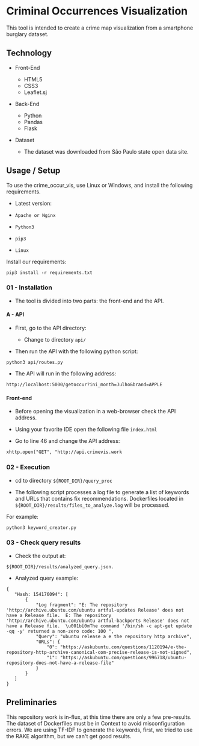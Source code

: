 # Criminal Occurrences Visualization
This tool is intended to create a crime map visualization from a smartphone burglary dataset.

## Technology

- Front-End
    - HTML5
    - CSS3
    - Leaflet.sj

- Back-End
    - Python
    - Pandas
    - Flask

- Dataset
    - The dataset was downloaded from São Paulo state open data site.

 ## Usage / Setup
To use the crime_occur_vis, use Linux or Windows, and install the following requirements.

- Latest version: 

- `Apache or Nginx`
- `Python3`
- `pip3`
- `Linux`

Install our requirements:

```
pip3 install -r requirements.txt
```

### 01 - Installation

- The tool is divided into two parts: the front-end and the API.

#### A - API

- First, go to the API directory:

    - Change to directory `api/`

- Then run the API with the following python script:

```
python3 api/routes.py
```

 - The API will run in the following address:

```
http://localhost:5000/getoccur?ini_month=Julho&brand=APPLE
```
#### Front-end

- Before opening the visualization in a web-browser check the API address.

- Using your favorite IDE open the following file `index.html`

 - Go to line 46 and change the API address:
 
```
xhttp.open("GET", "http://api.crimevis.work
```

### 02 - Execution

- cd to directory `${ROOT_DIR}/query_proc`

- The following script processes a log file to generate a list of keywords and URLs 
that contains fix recommendations. Dockerfiles located in `${ROOT_DIR}/results/files_to_analyze.log` will be processed.

For example:

```
python3 keyword_creator.py
```

### 03 - Check query results

- Check the output at: 

```
${ROOT_DIR}/results/analyzed_query.json.
```

 - Analyzed query example:

 ```
 {
    "Hash: 154176094": [
        {
            "Log fragment": "E: The repository 'http://archive.ubuntu.com/ubuntu artful-updates Release' does not have a Release file.  E: The repository 'http://archive.ubuntu.com/ubuntu artful-backports Release' does not have a Release file.  \u001b[0mThe command '/bin/sh -c apt-get update -qq -y' returned a non-zero code: 100 ",
            "Query": "ubuntu release a e the repository http archive",
            "URLs": {
                "0": "https://askubuntu.com/questions/1120194/e-the-repository-http-archive-canonical-com-precise-release-is-not-signed",
                "1": "https://askubuntu.com/questions/996718/ubuntu-repository-does-not-have-a-release-file"
            }
        }
    ]
}
 ```

 ## Preliminaries

This repository work is in-flux, at this time there are only a few pre-results. The dataset of Dockerfiles must be in Context to avoid misconfiguration errors. We are using TF-IDF to generate the keywords, first, we tried to use the RAKE algorithm, but we can't get good results.